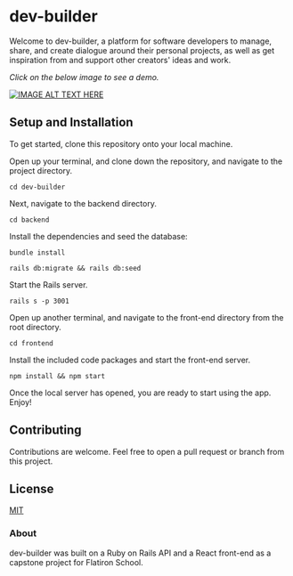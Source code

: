 # dev-builder
Welcome to dev-builder, a platform for software developers to manage, share, and create dialogue around their personal projects, as well as get inspiration from and support other creators' ideas and work.

*Click on the below image to see a demo.*

[![IMAGE ALT TEXT HERE](https://github.com/sarabastian/dev-builder/blob/main/frontend/public/Screen%20Shot%202021-02-21%20at%203.20.42%20PM.png)](https://www.youtube.com/watch?v=H8_LGSDINUk)

## Setup and Installation
To get started, clone this repository onto your local machine.

Open up your terminal, and clone down the repository, and navigate to the project directory.

```
cd dev-builder
```

Next, navigate to the backend directory.
```
cd backend
```
Install the dependencies and seed the database:
```
bundle install
```
```
rails db:migrate && rails db:seed
```
Start the Rails server.
```
rails s -p 3001
```
Open up another terminal, and navigate to the front-end directory from the root directory.
```
cd frontend
```

Install the included code packages and start the front-end server.
```
npm install && npm start
```

Once the local server has opened, you are ready to start using the app. Enjoy!

## Contributing 

Contributions are welcome. Feel free to open a pull request or branch from this project.

## License 

[MIT](https://choosealicense.com/licenses/mit/)

### About

dev-builder was built on a Ruby on Rails API and a React front-end as a capstone project for Flatiron School.

